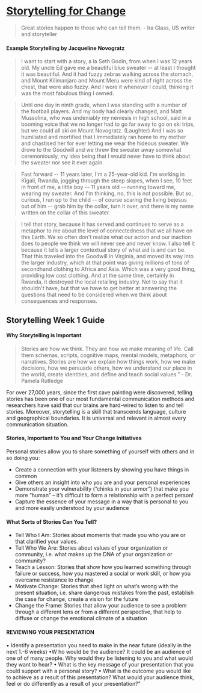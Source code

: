 # [Storytelling for Change](https://novoed.com/storytelling-change/lecture_pages/610)

> Great stories happen to those who can tell them. - Ira Glass, US writer and storyteller

#### Example Storytelling by Jacqueline Novogratz

> I want to start with a story, a la Seth Godin, from when I was 12 years old. My uncle Ed gave me a beautiful blue sweater -- at least I thought it was beautiful. And it had fuzzy zebras walking across the stomach, and Mount Kilimanjaro and Mount Meru were kind of right across the chest, that were also fuzzy. And I wore it whenever I could, thinking it was the most fabulous thing I owned.

> Until one day in ninth grade, when I was standing with a number of the football players. And my body had clearly changed, and Matt Mussolina, who was undeniably my nemesis in high school, said in a booming voice that we no longer had to go far away to go on ski trips, but we could all ski on Mount Novogratz. (Laughter) And I was so humiliated and mortified that I immediately ran home to my mother and chastised her for ever letting me wear the hideous sweater. We drove to the Goodwill and we threw the sweater away somewhat ceremoniously, my idea being that I would never have to think about the sweater nor see it ever again.

> Fast forward -- 11 years later, I'm a 25-year-old kid. I'm working in Kigali, Rwanda, jogging through the steep slopes, when I see, 10 feet in front of me, a little boy -- 11 years old -- running toward me, wearing my sweater. And I'm thinking, no, this is not possible. But so, curious, I run up to the child -- of course scaring the living bejesus out of him -- grab him by the collar, turn it over, and there is my name written on the collar of this sweater.

> I tell that story, because it has served and continues to serve as a metaphor to me about the level of connectedness that we all have on this Earth. We so often don't realize what our action and our inaction does to people we think we will never see and never know. I also tell it because it tells a larger contextual story of what aid is and can be. That this traveled into the Goodwill in Virginia, and moved its way into the larger industry, which at that point was giving millions of tons of secondhand clothing to Africa and Asia. Which was a very good thing, providing low cost clothing. And at the same time, certainly in Rwanda, it destroyed the local retailing industry. Not to say that it shouldn't have, but that we have to get better at answering the questions that need to be considered when we think about consequences and responses.

## Storytelling Week 1 Guide

#### Why Storytelling is Important

> Stories are how we think. They are how we make meaning of life. Call them schemas, scripts, cognitive maps, mental models, metaphors, or narratives. Stories are how we explain how things work, how we make decisions, how we persuade others, how we understand our place in the world, create identities, and define and teach social values.” - Dr. Pamela Rutledge

For over 27,000 years, since the first cave painting were discovered, telling stories has been one of our most fundamental communication methods and researchers have said that our brains are hard-wired to listen to and tell stories. Moreover, storytelling is a skill that transcends language, culture and geographical boundaries. It is universal and relevant in almost every communication situation.

#### Stories, Important to You and Your Change Initiatives

Personal stories allow you to share something of yourself with others and in so doing you:

- Create a connection with your listeners by showing you have things in common
- Give others an insight into who you are and your personal experiences
- Demonstrate your vulnerability (“chinks in your armor”) that make you more “human” – it’s difficult to form a relationship with a perfect person!
- Capture the essence of your message in a way that is personal to you and more easily understood by your audience

#### What Sorts of Stories Can You Tell?

- Tell Who I Am: Stories about moments that made you who you are or that clarified your values.
- Tell Who We Are: Stories about values of your organization or community, i.e. what makes up the DNA of your organization or community?
- Teach a Lesson: Stories that show how you learned something through failure or success, how you mastered a social or work skill, or how you overcame resistance to change
- Motivate Change: Stories that shed light on what’s wrong with the present situation, i.e. share dangerous mistakes from the past, establish the case for change, create a vision for the future
- Change the Frame: Stories that allow your audience to see a problem through a different lens or from a different perspective, that help to diffuse or change the emotional climate of a situation

#### REVIEWING YOUR PRESENTATION

• Identify a presentation you need to make in the near future (ideally in the next 1.-6 weeks)
•W  ho would be the audience? It could be an audience of one of of many people. Why would they be listening to you and what would they want to hear?
• What is the key message of your presentation that you could support with a personal story?
• What is the outcome you would like to achieve as a result of this presentation? What would your audience think, feel or do differently as a result of your presentation?”
